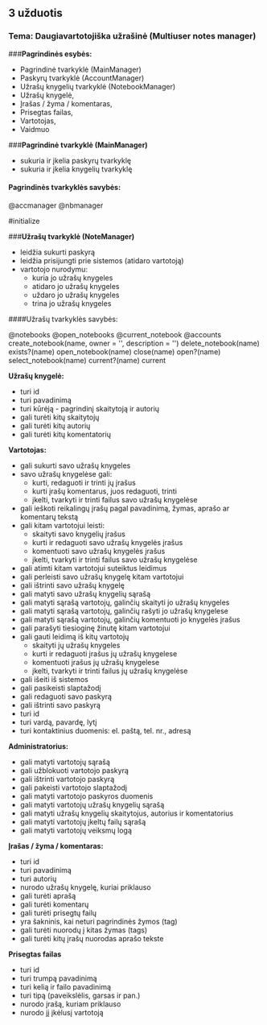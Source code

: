 ## 3 užduotis

### Tema: Daugiavartotojiška užrašinė (Multiuser notes manager)

###**Pagrindinės esybės:**

* Pagrindinė tvarkyklė (MainManager)
* Paskyrų tvarkyklė (AccountManager)
* Užrašų knygelių tvarkyklė (NotebookManager)
* Užrašų knygelė, 
* Įrašas / žyma / komentaras, 
* Prisegtas failas,
* Vartotojas, 
* Vaidmuo

###**Pagrindinė tvarkyklė (MainManager)**

* sukuria ir įkelia paskyrų tvarkyklę
* sukuria ir įkelia knygelių tvarkyklę

#### Pagrindinės tvarkyklės savybės:

  @accmanager
  @nbmanager
  
  #initialize

###**Užrašų tvarkyklė (NoteManager)**

* leidžia sukurti paskyrą
* leidžia prisijungti prie sistemos (atidaro vartotoją)
* vartotojo nurodymu:
    * kuria jo užrašų knygeles
    * atidaro jo užrašų knygeles
    * uždaro jo užrašų knygeles
    * trina jo užrašų knygeles

####Užrašų tvarkyklės savybės:

  @notebooks
  @open_notebooks
  @current_notebook
  @accounts
  create_notebook(name, owner = '', description = '')
  delete_notebook(name)
  exists?(name)
  open_notebook(name)
  close(name)
  open?(name)
  select_notebook(name)
  current?(name)
  current

    
**Užrašų knygelė:**

* turi id
* turi pavadinimą
* turi kūrėją - pagrindinį skaitytoją ir autorių
* gali turėti kitų skaitytojų
* gali turėti kitų autorių
* gali turėti kitų komentatorių

    
**Vartotojas:**

* gali sukurti savo užrašų knygeles
* savo užrašų knygelėse gali: 
    * kurti, redaguoti ir trinti jų įrašus
    * kurti įrašų komentarus, juos redaguoti, trinti
    * įkelti, tvarkyti ir trinti failus savo užrašų knygelėse
* gali ieškoti reikalingų įrašų pagal pavadinimą, žymas, aprašo ar komentarų tekstą
* gali kitam vartotojui leisti:
    * skaityti savo knygelių įrašus 
    * kurti ir redaguoti savo užrašų knygelės įrašus 
    * komentuoti savo užrašų knygelės įrašus 
    * įkelti, tvarkyti ir trinti failus savo užrašų knygelėse
* gali atimti kitam vartotojui suteiktus leidimus
* gali perleisti savo užrašų knygelę kitam vartotojui
* gali ištrinti savo užrašų knygelę
* gali matyti savo užrašų knygelių sąrašą 
* gali matyti sąrašą vartotojų, galinčių skaityti jo užrašų knygeles
* gali matyti sąrašą vartotojų, galinčių rašyti jo užrašų knygelese
* gali matyti sąrašą vartotojų, galinčių komentuoti jo knygelės įrašus
* gali parašyti tiesioginę žinutę kitam vartotojui
* gali gauti leidimą iš kitų vartotojų 
    * skaityti jų užrašų knygeles
    * kurti ir redaguoti įrašus jų užrašų knygelese
    * komentuoti įrašus jų užrašų knygelese
    * įkelti, tvarkyti ir trinti failus jų užrašų knygelėse
* gali išeiti iš sistemos
* gali pasikeisti slaptažodį
* gali redaguoti savo paskyrą
* gali ištrinti savo paskyrą
* turi id
* turi vardą, pavardę, lytį
* turi kontaktinius duomenis: el. paštą, tel. nr., adresą

**Administratorius:**

* gali matyti vartotojų sąrašą
* gali užblokuoti vartotojo paskyrą
* gali ištrinti vartotojo paskyrą
* gali pakeisti vartotojo slaptažodį
* gali matyti vartotojo paskyros duomenis
* gali matyti vartotojų užrašų knygelių sąrašą
* gali matyti užrašų knygelių skaitytojus, autorius ir komentatorius
* gali matyti vartotojų įkeltų failų sąrašą
* gali matyti vartotojų veiksmų logą         

**Įrašas / žyma / komentaras:**

* turi id
* turi pavadinimą
* turi autorių
* nurodo užrašų knygelę, kuriai priklauso
* gali turėti aprašą
* gali turėti komentarų
* gali turėti prisegtų failų
* yra šakninis, kai neturi pagrindinės žymos (tag)
* gali turėti nuorodų į kitas žymas (tags)
* gali turėti kitų įrašų nuorodas aprašo tekste

**Prisegtas failas**

* turi id
* turi trumpą pavadinimą
* turi kelią ir failo pavadinimą
* turi tipą (paveikslėlis, garsas ir pan.)
* nurodo įrašą, kuriam priklauso
* nurodo jį įkėlusį vartotoją
